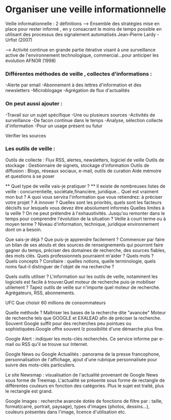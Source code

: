 # Organiser une veille informationnelle

Veille informationnelle : 2 définitions 
--> Ensemble des stratégies mise en place pour rester informé , en y consacrant le moins de temps possible en utilisant des processus des signalement automatisés			 Jean-Pierre Lardy - Urfist (2007)

--> Activité continue en grande partie itérative visant à une surveillance active de l'environnement technologique, commercial...pour anticiper les évolution
 AFNOR (1998)
 
### Différentes méthodes de veille , collectes d'informations :
-Alerte par email
-Abonnement à des lettres d'information et des newsletters
-Microblogage
-Agrégation de flux d'actualités

### On peut aussi ajouter  : 
-Travail sur un sujet spécifique
-Une ou plusieurs sources
-Activités de surveillance
-De facon continue dans le temps
-Analyse, sélection collecte d'information
-Pour un usage présent ou futur

Vérifier les sources 

### Les outils de veille :
Outils de collecte : Flux RSS, alertes, newsletters, logiciel de veille
Outils de stockage : Gestionnaire de signets, stockage d'information
Outils de diffusion : Blogs, réseaux sociaux, e-mail, outils de curation 
Aide mémoire et questions à se poser

** Quel type de veille vais-je pratiquer ? **
Il existe de nombreuses listes de veille : concurrentielle, sociétale,financière, juridique...
Quel est vraiment mon but ?
A quoi vous servira l'information que vous retiendrez: à préciser votre projet ? A innover ? Quelles sont les priorités, quels sont les facteurs décisifs sur lesquels vous devez être absolument informés
Quelles limites à la veille ?
On ne peut prétendre à l'exhaustivités. Jusqu'ou remonter dans le temps pour comprendre l'évolution de la situation ? Veille à court terme ou à moyen terme ? Niveau d'information, technique, juridique environnement dont on a besoin.

Que sais-je déjà ? Que puis-je apprendre facilement ?
Commencer par faire un bilan de ses atouts et des sources de renseignements qui pourront faire gagner du temps, préciser des domaines de recherche, des sources fiables, des mots clés. Quels professionnels pourraient m'aider ?
Quels mots ? Quels concepts ? Corollaire : quelles notions, quelle terminologie, quels noms faut-il distinguer de l'objet de ma recherche ?

Quels outils utiliser ?
L'information sur les outils de veille, notamment les logiciels est facile à trouver.Quel moteur de recherche puis-je mobiliser utilement ? Tapez outils de veille sur n'importe quel moteur de recherche. Agrégateurs, RSS, abonnements.

UFC Que choisir
60 millions de consommateurs

Quelle méthode ?
Maîtriser les bases de la recherche dite "avancée"
Moteur de recherche tels que GOOGLE et EXALEAD afin de préciser la recherche. Souvent Google suffit pour des recherches peu pointues ou sophistiquées.Google offre souvent lz possibilité d'une démarche plus fine.

Google Alert : indiquer les mots-clés recherchés. Ce service informe par e-mail ou RSS qu'il se trouve sur Internet.

Google News ou Google Actualités : panorama de la presse francophone, personnalisation de l'affichage, ajout d'une rubrique personnalisée pour suivre des mots-clés particuliers.

Le site Newsmap : visualisation de l'actualité provenant de Google News sous forme de Treemap. L'actualité se présente sous forme de rectangle de différentes couleurs en fonction des catégories. Plus le sujet est traité, plus le rectangle est grand.

Google Images : recherche avancée dotée de fonctions de filtre par : taille, format(carré, portrait, paysage), types d'images (photos, dessins...), couleurs présentes dans l'image, licence d'utilisation etc. 
